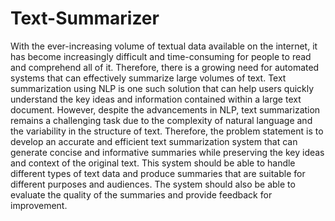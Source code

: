# Text-Summarizer

With the ever-increasing volume of textual data available on the internet, it has become
increasingly difficult and time-consuming for people to read and comprehend all of it. Therefore,
there is a growing need for automated systems that can effectively summarize large volumes of
text. Text summarization using NLP is one such solution that can help users quickly understand
the key ideas and information contained within a large text document. However, despite the
advancements in NLP, text summarization remains a challenging task due to the complexity of
natural language and the variability in the structure of text. Therefore, the problem statement is
to develop an accurate and efficient text summarization system that can generate concise and
informative summaries while preserving the key ideas and context of the original text. This
system should be able to handle different types of text data and produce summaries that are
suitable for different purposes and audiences. The system should also be able to evaluate the
quality of the summaries and provide feedback for improvement.

